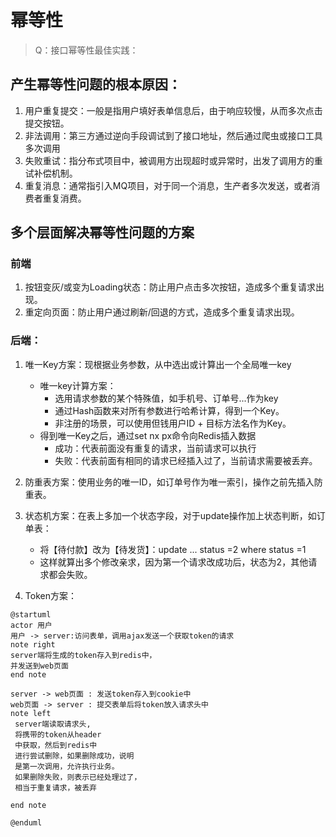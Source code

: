 # 幂等性

> Q：接口幂等性最佳实践：

## 产生幂等性问题的根本原因：

1. 用户重复提交：一般是指用户填好表单信息后，由于响应较慢，从而多次点击提交按钮。
2. 非法调用：第三方通过逆向手段调试到了接口地址，然后通过爬虫或接口工具多次调用
3. 失败重试：指分布式项目中，被调用方出现超时或异常时，出发了调用方的重试补偿机制。
4. 重复消息：通常指引入MQ项目，对于同一个消息，生产者多次发送，或者消费者重复消费。

## 多个层面解决幂等性问题的方案

### 前端

1. 按钮变灰/或变为Loading状态：防止用户点击多次按钮，造成多个重复请求出现。
2. 重定向页面：防止用户通过刷新/回退的方式，造成多个重复请求出现。

### 后端：

1. 唯一Key方案：现根据业务参数，从中选出或计算出一个全局唯一key
   
   - 唯一key计算方案：
     - 选用请求参数的某个特殊值，如手机号、订单号...作为key
     - 通过Hash函数来对所有参数进行哈希计算，得到一个Key。
     - 非注册的场景，可以使用但钱用户ID + 目标方法名作为Key。
   - 得到唯一Key之后，通过set nx px命令向Redis插入数据
     - 成功：代表前面没有重复的请求，当前请求可以执行
     - 失败：代表前面有相同的请求已经插入过了，当前请求需要被丢弃。

2. 防重表方案：使用业务的唯一ID，如订单号作为唯一索引，操作之前先插入防重表。

3. 状态机方案：在表上多加一个状态字段，对于update操作加上状态判断，如订单表：
   
   - 将【待付款】改为【待发货】：update ... status =2 where status =1
   - 这样就算出多个修改亲求，因为第一个请求改成功后，状态为2，其他请求都会失败。
   
   

4. Token方案：
   
```plantuml
@startuml
actor 用户
用户 -> server:访问表单，调用ajax发送一个获取token的请求
note right
server端将生成的token存入到redis中，
并发送到web页面
end note

server -> web页面 : 发送token存入到cookie中
web页面 -> server : 提交表单后将token放入请求头中
note left
 server端读取请求头,
 将携带的token从header
 中获取，然后到redis中
 进行尝试删除，如果删除成功，说明
 是第一次调用，允许执行业务。
 如果删除失败，则表示已经处理过了，
 相当于重复请求，被丢弃

end note

@enduml


```